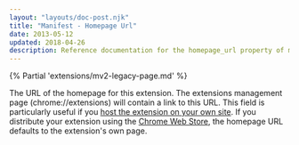 ```yaml
---
layout: "layouts/doc-post.njk"
title: "Manifest - Homepage Url"
date: 2013-05-12
updated: 2018-04-26
description: Reference documentation for the homepage_url property of manifest.json.
---
```


{% Partial 'extensions/mv2-legacy-page.md' %}

The URL of the homepage for this extension. The extensions management page (chrome://extensions)
will contain a link to this URL. This field is particularly useful if you [host the extension on
your own site][1]. If you distribute your extension using the [Chrome Web Store][2], the homepage
URL defaults to the extension's own page.

[1]: /docs/extensions/mv2/hosting
[2]: https://chrome.google.com/webstore
